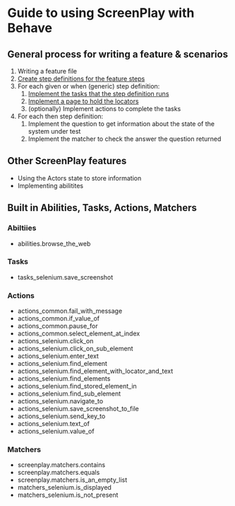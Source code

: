 # Guide to using ScreenPlay with Behave

## General process for writing a feature & scenarios

1. Writing a feature file
2. [Create step definitions for the feature steps](creating_step_definitions.md)
3. For each given or when (generic) step definition:
   1. [Implement the tasks that the step definition runs](creating_a_task.md)
   2. [Implement a page to hold the locators](creating_a_page.md)
   3. (optionally) Implement actions to complete the tasks
4. For each then step definition:
   1. Implement the question to get information about the state of the system
   under test
   2. Implement the matcher to check the answer the question returned

## Other ScreenPlay features

* Using the Actors state to store information
* Implementing abilitites

## Built in Abilities, Tasks, Actions, Matchers

### Abiltiies

* abilities.browse_the_web

### Tasks

* tasks_selenium.save_screenshot

### Actions

* actions_common.fail_with_message
* actions_common.if_value_of
* actions_common.pause_for
* actions_common.select_element_at_index
* actions_selenium.click_on
* actions_selenium.click_on_sub_element
* actions_selenium.enter_text
* actions_selenium.find_element
* actions_selenium.find_element_with_locator_and_text
* actions_selenium.find_elements
* actions_selenium.find_stored_element_in
* actions_selenium.find_sub_element
* actions_selenium.navigate_to
* actions_selenium.save_screenshot_to_file
* actions_selenium.send_key_to
* actions_selenium.text_of
* actions_selenium.value_of

### Matchers

* screenplay.matchers.contains
* screenplay.matchers.equals
* screenplay.matchers.is_an_empty_list
* matchers_selenium.is_displayed
* matchers_selenium.is_not_present
